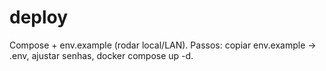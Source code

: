 ﻿# deploy
Compose + env.example (rodar local/LAN).
Passos: copiar env.example → .env, ajustar senhas, docker compose up -d.
